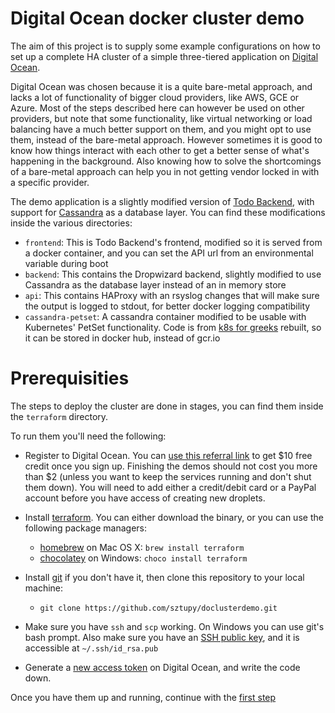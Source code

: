Digital Ocean docker cluster demo
=================================

The aim of this project is to supply some example configurations on how to set up
a complete HA cluster of a simple three-tiered application on [Digital Ocean][3].

Digital Ocean was chosen because it is a quite bare-metal approach, and lacks a lot
of functionality of bigger cloud providers, like AWS, GCE or Azure. Most of the steps
described here can however be used on other providers, but note that some functionality,
like virtual networking or load balancing have a much better support on them, and
you might opt to use them, instead of the bare-metal approach. However sometimes it
is good to know how things interact with each other to get a better sense of what's
happening in the background. Also knowing how to solve the shortcomings of a bare-metal
approach can help you in not getting vendor locked in with a specific provider.

The demo application is a slightly modified version of [Todo Backend][1], with support
for [Cassandra][2] as a database layer. You can find these modifications inside the various
directories:

* `frontend`: This is Todo Backend's frontend, modified so it is served from a docker
  container,  and you can set the API url from an environmental variable during boot
* `backend`: This contains the Dropwizard backend, slightly modified to use Cassandra as
  the database layer instead of an in memory store
* `api`: This contains HAProxy with an rsyslog changes that will make sure the output is
  logged to stdout, for better docker logging compatibility
* `cassandra-petset`: A cassandra container modified to be usable with Kubernetes' PetSet
  functionality. Code is from [k8s for greeks][12] rebuilt, so it can be stored in docker hub,
  instead of gcr.io

Prerequisities
==============

The steps to deploy the cluster are done in stages, you can find them inside the `terraform`
directory.

To run them you'll need the following:

* Register to Digital Ocean. You can [use this referral link][4] to get $10 free credit
  once you sign up. Finishing the demos should not cost you more than $2 (unless you want
  to keep the services running and don't shut them down). You will need to add either a
  credit/debit card or a PayPal account before you have access of creating new droplets.

* Install [terraform][5]. You can either download the binary, or you can use the following
  package managers:

    * [homebrew][6] on Mac OS X: `brew install terraform`
    * [chocolatey][7] on Windows: `choco install terraform`

* Install [git][8] if you don't have it, then clone this repository to your local machine:

    * `git clone https://github.com/sztupy/doclusterdemo.git`

* Make sure you have `ssh` and `scp` working. On Windows you can use git's bash prompt.
  Also make sure you have an [SSH public key][9], and it is accessible at
  `~/.ssh/id_rsa.pub`

* Generate a [new access token][10] on Digital Ocean, and write the code down.

Once you have them up and running, continue with the [first step][11]

[1]: http://www.todobackend.com/
[2]: http://cassandra.apache.org/
[3]: https://www.digitalocean.com/
[4]: https://m.do.co/c/5b7b04063796
[5]: https://www.terraform.io/intro/getting-started/install.html
[6]: http://brew.sh/
[7]: https://chocolatey.org/
[8]: https://git-scm.com/downloads
[9]: https://help.github.com/articles/generating-a-new-ssh-key-and-adding-it-to-the-ssh-agent/
[10]: https://cloud.digitalocean.com/settings/api/tokens
[11]: terraform/1
[12]: http://blog.kubernetes.io/2016/07/thousand-instances-of-cassandra-using-kubernetes-pet-set.html
